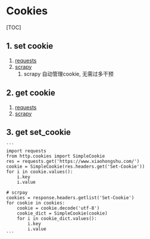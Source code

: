 # Cookies
[TOC]

## 1. set cookie
1. [requests](./requests.md##1)
2. [scrapy](./Scrapy/request-and-response.md##1)
   1. scrapy 自动管理cookie, 无需过多干预


## 2. get cookie
1. [requests](./requests.md##1)
2. [scrapy](./Scrapy/request-and-response.md##1)

## 3. get set_cookie
    ```
    import requests
    from http.cookies import SimpleCookie
    res = requests.get('https://www.xiaohongshu.com/')
    cookie = SimpleCookie(res.headers.get('Set-Cookie'))
    for i in cookie.values():
        i.key
        i.value
    
    # scrpay
    cookies = response.headers.getlist('Set-Cookie')
    for cookie in cookies:
        cookie = cookie.decode('utf-8')
        cookie_dict = SimpleCookie(cookie)
        for i in cookie_dict.values():
            i.key
            i.value
    ```